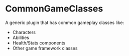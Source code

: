 # CommonGameClasses

A generic plugin that has common gameplay classes like:

- Characters
- Abilities
- Health/Stats components
- Other game framework classes

